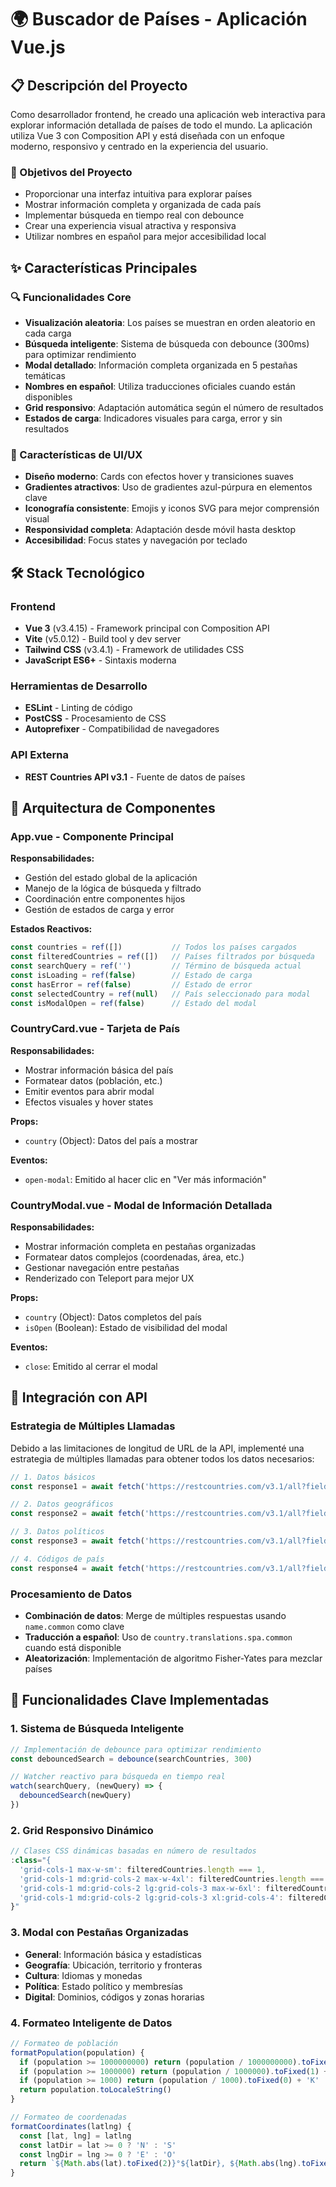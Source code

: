 # 🌍 Buscador de Países - Aplicación Vue.js

## 📋 Descripción del Proyecto

Como desarrollador frontend, he creado una aplicación web interactiva para explorar información detallada de países de todo el mundo. La aplicación utiliza Vue 3 con Composition API y está diseñada con un enfoque moderno, responsivo y centrado en la experiencia del usuario.

### 🎯 Objetivos del Proyecto
- Proporcionar una interfaz intuitiva para explorar países
- Mostrar información completa y organizada de cada país
- Implementar búsqueda en tiempo real con debounce
- Crear una experiencia visual atractiva y responsiva
- Utilizar nombres en español para mejor accesibilidad local

## ✨ Características Principales

### 🔍 Funcionalidades Core
- **Visualización aleatoria**: Los países se muestran en orden aleatorio en cada carga
- **Búsqueda inteligente**: Sistema de búsqueda con debounce (300ms) para optimizar rendimiento
- **Modal detallado**: Información completa organizada en 5 pestañas temáticas
- **Nombres en español**: Utiliza traducciones oficiales cuando están disponibles
- **Grid responsivo**: Adaptación automática según el número de resultados
- **Estados de carga**: Indicadores visuales para carga, error y sin resultados

### 🎨 Características de UI/UX
- **Diseño moderno**: Cards con efectos hover y transiciones suaves
- **Gradientes atractivos**: Uso de gradientes azul-púrpura en elementos clave
- **Iconografía consistente**: Emojis y iconos SVG para mejor comprensión visual
- **Responsividad completa**: Adaptación desde móvil hasta desktop
- **Accesibilidad**: Focus states y navegación por teclado

## 🛠️ Stack Tecnológico

### Frontend
- **Vue 3** (v3.4.15) - Framework principal con Composition API
- **Vite** (v5.0.12) - Build tool y dev server
- **Tailwind CSS** (v3.4.1) - Framework de utilidades CSS
- **JavaScript ES6+** - Sintaxis moderna

### Herramientas de Desarrollo
- **ESLint** - Linting de código
- **PostCSS** - Procesamiento de CSS
- **Autoprefixer** - Compatibilidad de navegadores

### API Externa
- **REST Countries API v3.1** - Fuente de datos de países


## 🧩 Arquitectura de Componentes

### App.vue - Componente Principal
**Responsabilidades:**
- Gestión del estado global de la aplicación
- Manejo de la lógica de búsqueda y filtrado
- Coordinación entre componentes hijos
- Gestión de estados de carga y error

**Estados Reactivos:**
```javascript
const countries = ref([])           // Todos los países cargados
const filteredCountries = ref([])   // Países filtrados por búsqueda
const searchQuery = ref('')         // Término de búsqueda actual
const isLoading = ref(false)        // Estado de carga
const hasError = ref(false)         // Estado de error
const selectedCountry = ref(null)   // País seleccionado para modal
const isModalOpen = ref(false)      // Estado del modal
```

### CountryCard.vue - Tarjeta de País
**Responsabilidades:**
- Mostrar información básica del país
- Formatear datos (población, etc.)
- Emitir eventos para abrir modal
- Efectos visuales y hover states

**Props:**
- `country` (Object): Datos del país a mostrar

**Eventos:**
- `open-modal`: Emitido al hacer clic en "Ver más información"

### CountryModal.vue - Modal de Información Detallada
**Responsabilidades:**
- Mostrar información completa en pestañas organizadas
- Formatear datos complejos (coordenadas, área, etc.)
- Gestionar navegación entre pestañas
- Renderizado con Teleport para mejor UX

**Props:**
- `country` (Object): Datos completos del país
- `isOpen` (Boolean): Estado de visibilidad del modal

**Eventos:**
- `close`: Emitido al cerrar el modal

## 🔌 Integración con API

### Estrategia de Múltiples Llamadas
Debido a las limitaciones de longitud de URL de la API, implementé una estrategia de múltiples llamadas para obtener todos los datos necesarios:

```javascript
// 1. Datos básicos
const response1 = await fetch('https://restcountries.com/v3.1/all?fields=name,flags,region,capital,population,languages,currencies,translations,tld,independent')

// 2. Datos geográficos
const response2 = await fetch('https://restcountries.com/v3.1/all?fields=name,subregion,area,latlng,landlocked,borders')

// 3. Datos políticos
const response3 = await fetch('https://restcountries.com/v3.1/all?fields=name,timezones,unMember,status,car')

// 4. Códigos de país
const response4 = await fetch('https://restcountries.com/v3.1/all?fields=name,cca2,cca3,ccn3,cioc')
```

### Procesamiento de Datos
- **Combinación de datos**: Merge de múltiples respuestas usando `name.common` como clave
- **Traducción a español**: Uso de `country.translations.spa.common` cuando está disponible
- **Aleatorización**: Implementación de algoritmo Fisher-Yates para mezclar países

## 🎯 Funcionalidades Clave Implementadas

### 1. Sistema de Búsqueda Inteligente
```javascript
// Implementación de debounce para optimizar rendimiento
const debouncedSearch = debounce(searchCountries, 300)

// Watcher reactivo para búsqueda en tiempo real
watch(searchQuery, (newQuery) => {
  debouncedSearch(newQuery)
})
```

### 2. Grid Responsivo Dinámico
```javascript
// Clases CSS dinámicas basadas en número de resultados
:class="{
  'grid-cols-1 max-w-sm': filteredCountries.length === 1,
  'grid-cols-1 md:grid-cols-2 max-w-4xl': filteredCountries.length === 2,
  'grid-cols-1 md:grid-cols-2 lg:grid-cols-3 max-w-6xl': filteredCountries.length === 3,
  'grid-cols-1 md:grid-cols-2 lg:grid-cols-3 xl:grid-cols-4': filteredCountries.length >= 4
}"
```

### 3. Modal con Pestañas Organizadas
- **General**: Información básica y estadísticas
- **Geografía**: Ubicación, territorio y fronteras
- **Cultura**: Idiomas y monedas
- **Política**: Estado político y membresías
- **Digital**: Dominios, códigos y zonas horarias

### 4. Formateo Inteligente de Datos
```javascript
// Formateo de población
formatPopulation(population) {
  if (population >= 1000000000) return (population / 1000000000).toFixed(1) + 'B'
  if (population >= 1000000) return (population / 1000000).toFixed(1) + 'M'
  if (population >= 1000) return (population / 1000).toFixed(0) + 'K'
  return population.toLocaleString()
}

// Formateo de coordenadas
formatCoordinates(latlng) {
  const [lat, lng] = latlng
  const latDir = lat >= 0 ? 'N' : 'S'
  const lngDir = lng >= 0 ? 'E' : 'O'
  return `${Math.abs(lat).toFixed(2)}°${latDir}, ${Math.abs(lng).toFixed(2)}°${lngDir}`
}
```

